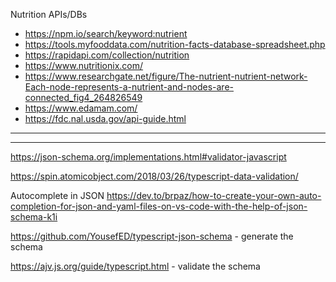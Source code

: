 Nutrition APIs/DBs
- https://npm.io/search/keyword:nutrient
- https://tools.myfooddata.com/nutrition-facts-database-spreadsheet.php
- https://rapidapi.com/collection/nutrition
- https://www.nutritionix.com/
- https://www.researchgate.net/figure/The-nutrient-nutrient-network-Each-node-represents-a-nutrient-and-nodes-are-connected_fig4_264826549
- https://www.edamam.com/
- https://fdc.nal.usda.gov/api-guide.html

---

[^1]: If they so dared to go this crazy super structrued route

---

https://json-schema.org/implementations.html#validator-javascript

https://spin.atomicobject.com/2018/03/26/typescript-data-validation/

Autocomplete in JSON
  https://dev.to/brpaz/how-to-create-your-own-auto-completion-for-json-and-yaml-files-on-vs-code-with-the-help-of-json-schema-k1i

https://github.com/YousefED/typescript-json-schema
	- generate the schema

https://ajv.js.org/guide/typescript.html
	- validate the schema


